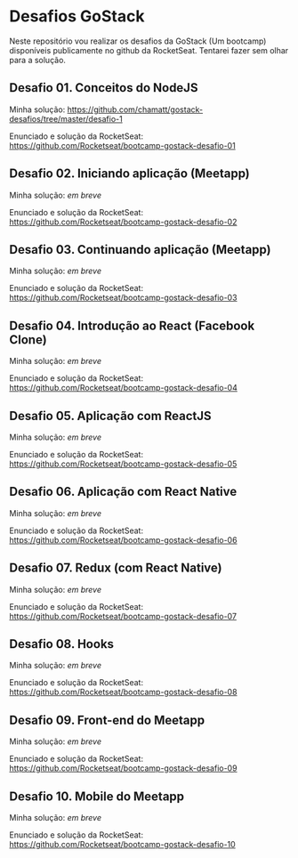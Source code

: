 # Desafios GoStack
Neste repositório vou realizar os desafios da GoStack (Um bootcamp) disponíveis publicamente no github da RocketSeat. Tentarei fazer sem olhar para a solução.

## Desafio 01. Conceitos do NodeJS

Minha solução: https://github.com/chamatt/gostack-desafios/tree/master/desafio-1

Enunciado e solução da RocketSeat: https://github.com/Rocketseat/bootcamp-gostack-desafio-01

## Desafio 02. Iniciando aplicação (Meetapp)

Minha solução: *em breve*

Enunciado e solução da RocketSeat: https://github.com/Rocketseat/bootcamp-gostack-desafio-02

## Desafio 03. Continuando aplicação (Meetapp)

Minha solução: *em breve*

Enunciado e solução da RocketSeat: https://github.com/Rocketseat/bootcamp-gostack-desafio-03

## Desafio 04. Introdução ao React (Facebook Clone)

Minha solução: *em breve*

Enunciado e solução da RocketSeat: https://github.com/Rocketseat/bootcamp-gostack-desafio-04

## Desafio 05. Aplicação com ReactJS

Minha solução: *em breve*

Enunciado e solução da RocketSeat: https://github.com/Rocketseat/bootcamp-gostack-desafio-05

## Desafio 06. Aplicação com React Native

Minha solução: *em breve*

Enunciado e solução da RocketSeat: https://github.com/Rocketseat/bootcamp-gostack-desafio-06

## Desafio 07. Redux (com React Native)

Minha solução: *em breve*

Enunciado e solução da RocketSeat: https://github.com/Rocketseat/bootcamp-gostack-desafio-07

## Desafio 08. Hooks

Minha solução: *em breve*

Enunciado e solução da RocketSeat: https://github.com/Rocketseat/bootcamp-gostack-desafio-08

## Desafio 09. Front-end do Meetapp

Minha solução: *em breve*

Enunciado e solução da RocketSeat: https://github.com/Rocketseat/bootcamp-gostack-desafio-09

## Desafio 10. Mobile do Meetapp

Minha solução: *em breve*

Enunciado e solução da RocketSeat: https://github.com/Rocketseat/bootcamp-gostack-desafio-10
